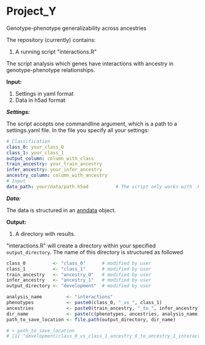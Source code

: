 # Project_Y
Genotype-phenotype generalizability across ancestries

The repository (currently) contains:
1. A running script "interactions.R"

The script analysis which genes have interactions with ancestry in genotype-phenotype relationships.

**Input:**
1. Settings in yaml format
2. Data in h5ad format

***Settings:***

The script accepts one commandline argument, which is a path to a settings.yaml file. 
In the file you specify all your settings:
```yaml
# Classification
class_0: your_class_0
class_1: your_class_1
output_column: column_with_class
train_ancestry: your_train_ancestry
infer_ancestry: your_infer_ancestry
ancestry_column: column_with_ancestry
# Input
data_path: your/data/path.h5ad          # The script only works with .h5ad files
```

***Data:***

The data is structured in an [anndata](https://anndata.readthedocs.io/en/stable/) object.


**Output:**
1. A directory with results.

"interactions.R" will create a directory within your specified `output_directory`. 
The name of this directory is structured as followed
```r
class_0          <- "class_0"      # modified by user
class_1          <- "class_1"      # modified by user
train_ancestry   <- "ancestry_0"   # modified by user
infer_ancestry   <- "ancestry_1"   # modified by user
output_directory <- "development"  # modified by user

analysis_name         <- "interactions"
phenotypes            <- paste0(class_0, "_vs_", class_1)
ancestries            <- paste0(train_ancestry, "_to_", infer_ancestry)
dir_name              <- paste(c(phenotypes, ancestries, analysis_name), collapse = "_")
path_to_save_location <- file.path(output_directory, dir_name)

# > path_to_save_location
# [1] "development/class_0_vs_class_1_ancestry_0_to_ancestry_1_interactions"
```